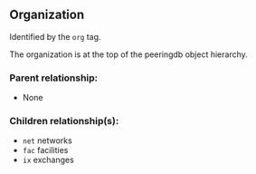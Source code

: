 ## Organization

Identified by the `org` tag.

The organization is at the top of the peeringdb object hierarchy.

### Parent relationship:

- None

### Children relationship(s):

- `net` networks
- `fac` facilities
- `ix` exchanges
